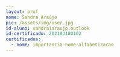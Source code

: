 ```yaml
---
layout: prof
nome: Sandra Araújo
pic: /assets/img/user.jpg
id-aluno: sandra1araujo.outlook
id-certificado: 202103180102
certificados:
  - nome: importancia-nome-alfabetizacao
---
```

